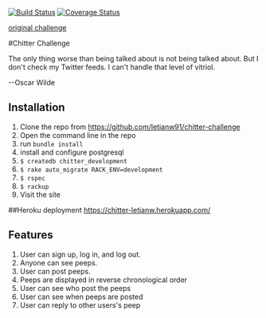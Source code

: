 [![Build Status](https://travis-ci.org/letianw91/chitter-challenge.svg?branch=master)](https://travis-ci.org/letianw91/chitter-challenge)
[![Coverage Status](https://coveralls.io/repos/github/letianw91/chitter-challenge/badge.svg?branch=master)](https://coveralls.io/github/letianw91/chitter-challenge?branch=master)

[original challenge](https://github.com/makersacademy/chitter-challenge)

#Chitter Challenge

The only thing worse than being talked about is not being talked about. But I don't check my Twitter feeds. I can't handle that level of vitriol.

--Oscar Wilde

## Installation
1. Clone the repo from https://github.com/letianw91/chitter-challenge
2. Open the command line in the repo
3. run `bundle install`
4. install and configure postgresql
5. `$ createdb chitter_development`
6. `$ rake auto_migrate RACK_ENV=development`
7. `$ rspec`
8. `$ rackup`
9. Visit the site


##Heroku deployment
https://chitter-letianw.herokuapp.com/


## Features
1. User can sign up, log in, and log out.
2. Anyone can see peeps.
3. User can post peeps.
4. Peeps are displayed in reverse chronological order
5. User can see who post the peeps
6. User can see when peeps are posted
7. User can reply to other users's peep
